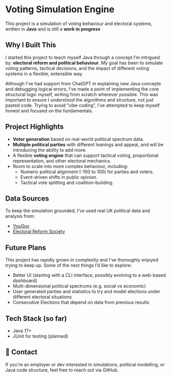 # Voting Simulation Engine

This project is a simulation of voting behaviour and electoral systems, written in **Java** and is still a **work in progress**

## Why I Built This

I started this project to teach myself Java through a concept I’m intrigued by: **electoral reform and political behaviour**. My goal has been to simulate voting patterns, tactical decisions, and the impact of different voting systems in a flexible, extensible way.

Although I’ve had support from ChatGPT in explaining new Java concepts and debugging logical errors, I’ve made a point of implementing the core structural logic myself, writing from scratch wherever possible. This was important to ensure I *understood* the algorithms and structure, not just pasted code. Trying to avoid “vibe coding”, I’ve attempted to keep myself honest and focused on the fundamentals.

## Project Highlights

- **Voter generation** based on real-world political spectrum data.
- **Multiple political parties** with different leanings and appeal, and will be introducing the ability to add more.
- A flexible **voting engine** that can support tactical voting, proportional representation, and other electoral mechanics.
- Room to scale into more complex behaviour, including:
  - Numeric political alignment (-100 to 100) for parties and voters.
  - Event-driven shifts in public opinion.
  - Tactical vote splitting and coalition-building.

## Data Sources

To keep the simulation grounded, I’ve used real UK political data and analysis from:
- [YouGov](https://yougov.co.uk/)
- [Electoral Reform Society](https://www.electoral-reform.org.uk/)

## Future Plans

This project has rapidly grown in complexity and I’ve thoroughly enjoyed trying to keep up. Some of the next things I’d like to explore:
- Better UI (starting with a CLI interface, possibly evolving to a web-based dashboard)
- Multi-dimensional political spectrums (e.g. social vs economic)
- User generated parties and statistics to try and model elections under different electoral situations
- Consecutive Elections that depend on data from previous results

## Tech Stack (so far)

- Java 17+
- JUnit for testing (planned)

## 💬 Contact

If you're an employer or dev interested in simulations, political modelling, or Java code structure, feel free to reach out via GitHub.
